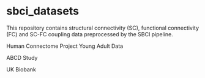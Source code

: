 # sbci_datasets
This repository contains structural connectivity (SC), functional connectivity (FC) and SC-FC coupling data preprocessed by the SBCI pipeline.

Human Connectome Project Young Adult Data 

ABCD Study

UK Biobank

